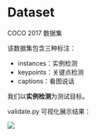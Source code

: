 # Dataset
COCO 2017 数据集

该数据集包含三种标注：
* instances：实例检测
* keypoints：关键点检测
* captions：看图说话

我们以**实例检测**为测试目标。

validate.py 可视化展示结果：

![](./validate.jpg)
